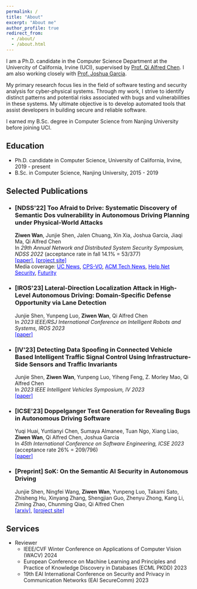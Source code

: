 ```yaml
---
permalink: /
title: "About"
excerpt: "About me"
author_profile: true
redirect_from: 
  - /about/
  - /about.html
---
```

I am a Ph.D. candidate in the Computer Science Department at the Univercity of California, Irvine (UCI), supervised by [Prof. Qi Alfred Chen](https://www.ics.uci.edu/~alfchen/). I am also working closely with [Prof. Joshua Garcia](https://jgarcia.ics.uci.edu/).

My primary research focus lies in the field of software testing and security analysis for cyber-physical systems. Through my work, I strive to identify distinct patterns and potential risks associated with bugs and vulnerabilities in these systems. My ultimate objective is to develop automated tools that assist developers in building secure and reliable software.

I earned my B.Sc. degree in Computer Science from Nanjing University before joining UCI.

<!-- This is the front page of a website that is powered by the [academicpages template](https://github.com/academicpages/academicpages.github.io) and hosted on GitHub pages. [GitHub pages](https://pages.github.com) is a free service in which websites are built and hosted from code and data stored in a GitHub repository, automatically updating when a new commit is made to the respository. This template was forked from the [Minimal Mistakes Jekyll Theme](https://mmistakes.github.io/minimal-mistakes/) created by Michael Rose, and then extended to support the kinds of content that academics have: publications, talks, teaching, a portfolio, blog posts, and a dynamically-generated CV. You can fork [this repository](https://github.com/academicpages/academicpages.github.io) right now, modify the configuration and markdown files, add your own PDFs and other content, and have your own site for free, with no ads! An older version of this template powers my own personal website at [stuartgeiger.com](http://stuartgeiger.com), which uses [this Github repository](https://github.com/staeiou/staeiou.github.io).

A data-driven personal website
======
Like many other Jekyll-based GitHub Pages templates, academicpages makes you separate the website's content from its form. The content & metadata of your website are in structured markdown files, while various other files constitute the theme, specifying how to transform that content & metadata into HTML pages. You keep these various markdown (.md), YAML (.yml), HTML, and CSS files in a public GitHub repository. Each time you commit and push an update to the repository, the [GitHub pages](https://pages.github.com/) service creates static HTML pages based on these files, which are hosted on GitHub's servers free of charge.

Many of the features of dynamic content management systems (like Wordpress) can be achieved in this fashion, using a fraction of the computational resources and with far less vulnerability to hacking and DDoSing. You can also modify the theme to your heart's content without touching the content of your site. If you get to a point where you've broken something in Jekyll/HTML/CSS beyond repair, your markdown files describing your talks, publications, etc. are safe. You can rollback the changes or even delete the repository and start over -- just be sure to save the markdown files! Finally, you can also write scripts that process the structured data on the site, such as [this one](https://github.com/academicpages/academicpages.github.io/blob/master/talkmap.ipynb) that analyzes metadata in pages about talks to display [a map of every location you've given a talk](https://academicpages.github.io/talkmap.html).

Getting started
======
1. Register a GitHub account if you don't have one and confirm your e-mail (required!)
1. Fork [this repository](https://github.com/academicpages/academicpages.github.io) by clicking the "fork" button in the top right. 
1. Go to the repository's settings (rightmost item in the tabs that start with "Code", should be below "Unwatch"). Rename the repository "[your GitHub username].github.io", which will also be your website's URL.
1. Set site-wide configuration and create content & metadata (see below -- also see [this set of diffs](http://archive.is/3TPas) showing what files were changed to set up [an example site](https://getorg-testacct.github.io) for a user with the username "getorg-testacct")
1. Upload any files (like PDFs, .zip files, etc.) to the files/ directory. They will appear at https://[your GitHub username].github.io/files/example.pdf.  
1. Check status by going to the repository settings, in the "GitHub pages" section

Site-wide configuration
------
The main configuration file for the site is in the base directory in [_config.yml](https://github.com/academicpages/academicpages.github.io/blob/master/_config.yml), which defines the content in the sidebars and other site-wide features. You will need to replace the default variables with ones about yourself and your site's github repository. The configuration file for the top menu is in [_data/navigation.yml](https://github.com/academicpages/academicpages.github.io/blob/master/_data/navigation.yml). For example, if you don't have a portfolio or blog posts, you can remove those items from that navigation.yml file to remove them from the header. 

Create content & metadata
------
For site content, there is one markdown file for each type of content, which are stored in directories like _publications, _talks, _posts, _teaching, or _pages. For example, each talk is a markdown file in the [_talks directory](https://github.com/academicpages/academicpages.github.io/tree/master/_talks). At the top of each markdown file is structured data in YAML about the talk, which the theme will parse to do lots of cool stuff. The same structured data about a talk is used to generate the list of talks on the [Talks page](https://academicpages.github.io/talks), each [individual page](https://academicpages.github.io/talks/2012-03-01-talk-1) for specific talks, the talks section for the [CV page](https://academicpages.github.io/cv), and the [map of places you've given a talk](https://academicpages.github.io/talkmap.html) (if you run this [python file](https://github.com/academicpages/academicpages.github.io/blob/master/talkmap.py) or [Jupyter notebook](https://github.com/academicpages/academicpages.github.io/blob/master/talkmap.ipynb), which creates the HTML for the map based on the contents of the _talks directory).

**Markdown generator**

I have also created [a set of Jupyter notebooks](https://github.com/academicpages/academicpages.github.io/tree/master/markdown_generator
) that converts a CSV containing structured data about talks or presentations into individual markdown files that will be properly formatted for the academicpages template. The sample CSVs in that directory are the ones I used to create my own personal website at stuartgeiger.com. My usual workflow is that I keep a spreadsheet of my publications and talks, then run the code in these notebooks to generate the markdown files, then commit and push them to the GitHub repository.

How to edit your site's GitHub repository
------
Many people use a git client to create files on their local computer and then push them to GitHub's servers. If you are not familiar with git, you can directly edit these configuration and markdown files directly in the github.com interface. Navigate to a file (like [this one](https://github.com/academicpages/academicpages.github.io/blob/master/_talks/2012-03-01-talk-1.md) and click the pencil icon in the top right of the content preview (to the right of the "Raw | Blame | History" buttons). You can delete a file by clicking the trashcan icon to the right of the pencil icon. You can also create new files or upload files by navigating to a directory and clicking the "Create new file" or "Upload files" buttons. 

Example: editing a markdown file for a talk
![Editing a markdown file for a talk](/images/editing-talk.png)

For more info
------
More info about configuring academicpages can be found in [the guide](https://academicpages.github.io/markdown/). The [guides for the Minimal Mistakes theme](https://mmistakes.github.io/minimal-mistakes/docs/configuration/) (which this theme was forked from) might also be helpful. -->


Education
------
* Ph.D. candidate in Computer Science, University of California, Irvine, 2019 - present
* B.Sc. in Computer Science, Nanjing University, 2015 - 2019

Selected Publications
------

* ### [NDSS'22] Too Afraid to Drive: Systematic Discovery of Semantic Dos vulnerability in Autonomous Driving Planning under Physical-World Attacks

  **Ziwen Wan**, Junjie Shen, Jalen Chuang, Xin Xia, Joshua Garcia, Jiaqi Ma, Qi Alfred Chen\
  In *29th Annual Network and Distributed System Security Symposium, NDSS 2022* (acceptance rate in fall 14.1% = 53/377)\
  [<span style="color:blue">[paper]</span>](https://ziwenwan.github.io/files/ndss22.pdf), [<span style="color:blue">[project site]</span>](https://sites.google.com/view/cav-sec/planfuzz)\
  Media coverage: [<span style="color:blue"><u>UC News</u></span>](https://www.universityofcalifornia.edu/news/autonomous-vehicles-can-be-tricked-dangerous-driving-behavior), [<span style="color:blue"><u>CPS-VO</u></span>](https://cps-vo.org/node/85237), [<span style="color:blue"><u>ACM Tech News</u></span>](https://technews.acm.org/archives.cfm?fo=2022-06-jun/jun-01-2022.html), [<span style="color:blue"><u>Help Net Security</u></span>](https://www.helpnetsecurity.com/2022/06/02/autonomous-vehicles-can-be-tricked/), [<span style="color:blue"><u>Futurity</u></span>](https://www.futurity.org/driverless-cars-navigation-accidents-2745592/) 

* ### [IROS'23] Lateral-Direction Localization Attack in High-Level Autonomous Driving: Domain-Specific Defense Opportunity via Lane Detection

  Junjie Shen, Yunpeng Luo, **Ziwen Wan**, Qi Alfred Chen\
  In *2023 IEEE/RSJ International Conference on Intelligent Robots and Systems, IROS 2023*\
  [<span style="color:blue">[paper]</span>](https://ziwenwan.github.io/files/iros23.pdf)

* ### [IV'23] Detecting Data Spoofing in Connected Vehicle Based Intelligent Traffic Signal Control Using Infrastructure-Side Sensors and Traffic Invariants

  Junjie Shen, **Ziwen Wan**, Yunpeng Luo, Yiheng Feng, Z. Morley Mao, Qi Alfred Chen\
  In *2023 IEEE Intelligent Vehicles Symposium, IV 2023*\
  [<span style="color:blue">[paper]</span>](https://ziwenwan.github.io/files/iv23.pdf)

* ### [ICSE'23] Doppelganger Test Generation for Revealing Bugs in Autonomous Driving Software

  Yuqi Huai, Yuntianyi Chen, Sumaya Almanee, Tuan Ngo, Xiang Liao, **Ziwen Wan**, Qi Alfred Chen, Joshua Garcia\
  In *45th International Conference on Software Engineering, ICSE 2023* (acceptance rate 26% = 209/796)\
  [<span style="color:blue">[paper]</span>](https://ziwenwan.github.io/files/icse23.pdf)

* ### [Preprint] SoK: On the Semantic AI Security in Autonomous Driving

  Junjie Shen, Ningfei Wang, **Ziwen Wan**, Yunpeng Luo, Takami Sato, Zhisheng Hu, Xinyang Zhang, Shengjian Guo, Zhenyu Zhong, Kang Li, Ziming Zhao, Chunming Qiao, Qi Alfred Chen\
  [<span style="color:blue">[arxiv]</span>](https://arxiv.org/abs/2203.05314), [<span style="color:blue">[project site]</span>](https://sites.google.com/view/cav-sec/pass)


Services
------
* Reviewer
  * IEEE/CVF Winter Conference on Applications of Computer Vision (WACV) 2024
  * European Conference on Machine Learning and Principles and Practice of Knowledge Discovery in Databases (ECML PKDD) 2023
  * 19th EAI International Conference on Security and Privacy in Communication Networks (EAI SecureComm) 2023